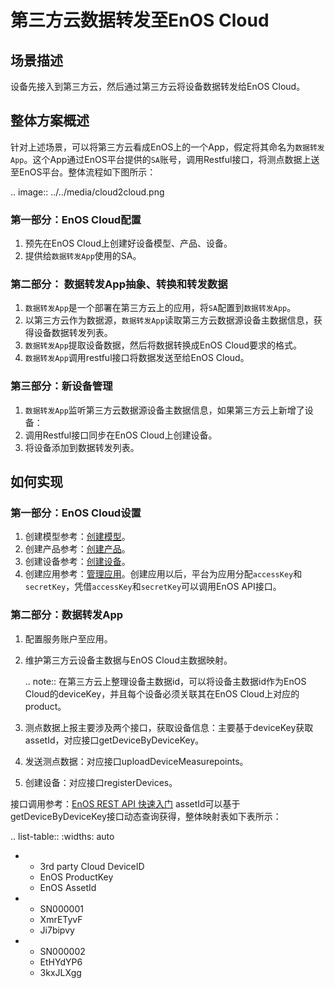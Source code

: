 # 第三方云数据转发至EnOS Cloud

## 场景描述

设备先接入到第三方云，然后通过第三方云将设备数据转发给EnOS Cloud。

## 整体方案概述

针对上述场景，可以将第三方云看成EnOS上的一个App，假定将其命名为`数据转发App`。这个App通过EnOS平台提供的`SA`账号，调用Restful接口，将测点数据上送至EnOS平台。整体流程如下图所示：

.. image:: ../../media/cloud2cloud.png

### 第一部分：EnOS Cloud配置

1. 预先在EnOS Cloud上创建好设备模型、产品、设备。
2. 提供给`数据转发App`使用的SA。

### 第二部分： 数据转发App抽象、转换和转发数据

1. `数据转发App`是一个部署在第三方云上的应用，将`SA`配置到`数据转发App`。
2. 以第三方云作为数据源，`数据转发App`读取第三方云数据源设备主数据信息，获得设备数据转发列表。
3. `数据转发App`提取设备数据，然后将数据转换成EnOS Cloud要求的格式。
4. `数据转发App`调用restful接口将数据发送至给EnOS Cloud。

### 第三部分：新设备管理

1. `数据转发App`监听第三方云数据源设备主数据信息，如果第三方云上新增了设备：
2. 调用Restful接口同步在EnOS Cloud上创建设备。
3. 将设备添加到数据转发列表。

## 如何实现

### 第一部分：EnOS Cloud设置

1. 创建模型参考：[创建模型](../../howto/model/creating_model)。
2. 创建产品参考：[创建产品](../../howto/device/manage/creating_product)。
3. 创建设备参考：[创建设备](../../howto/device/manage/creating_device)。
4. 创建应用参考：[管理应用](/docs/app-development/zh_CN/2.0.8/managing_apps.html)。创建应用以后，平台为应用分配`accessKey`和`secretKey`，凭借`accessKey`和`secretKey`可以调用EnOS API接口。

### 第二部分：数据转发App

1. 配置服务账户至应用。

2. 维护第三方云设备主数据与EnOS Cloud主数据映射。

   .. note:: 在第三方云上整理设备主数据id，可以将设备主数据id作为EnOS Cloud的deviceKey，并且每个设备必须关联其在EnOS Cloud上对应的product。

3. 测点数据上报主要涉及两个接口，获取设备信息：主要基于deviceKey获取assetId，对应接口getDeviceByDeviceKey。

4. 发送测点数据：对应接口uploadDeviceMeasurepoints。

5. 创建设备：对应接口registerDevices。

接口调用参考：[EnOS REST API 快速入门](/docs/app-development/zh_CN/2.0.8/gettingstarted_api.html)
assetId可以基于getDeviceByDeviceKey接口动态查询获得，整体映射表如下表所示：

.. list-table::
   :widths: auto

   * - 3rd party Cloud DeviceID
     - EnOS ProductKey
     - EnOS AssetId
   * - SN000001
     - XmrETyvF
     - Ji7bipvy
   * - SN000002
     - EtHYdYP6
     - 3kxJLXgg

<!--end-->
